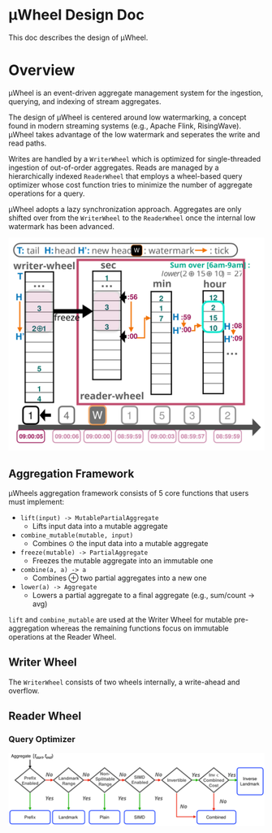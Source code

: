 # µWheel Design Doc

This doc describes the design of µWheel.

# Overview

µWheel is an event-driven aggregate management system for the ingestion, querying, and indexing of stream aggregates.

The design of µWheel is centered around low watermarking, a concept found in modern streaming systems (e.g., Apache Flink, RisingWave).
µWheel takes advantage of the low watermark and seperates the write and read paths.

Writes are handled by a `WriterWheel` which is optimized for single-threaded ingestion of out-of-order aggregates.
Reads are managed by a hierarchically indexed `ReaderWheel` that employs a wheel-based query optimizer whose cost function
tries to minimize the number of aggregate operations for a query.

µWheel adopts a lazy synchronization approach. Aggregates are only shifted over from the `WriterWheel` to the `ReaderWheel`
once the internal low watermark has been advanced.

<img src="assets/overview.svg">

## Aggregation Framework

µWheels aggregation framework consists of 5 core functions that users must implement:

* ``lift(input) -> MutablePartialAggregate``
    * Lifts input data into a mutable aggregate
* ``combine_mutable(mutable, input)``
    * Combines ⊙ the input data into a mutable aggregate
* ``freeze(mutable) -> PartialAggregate``
    * Freezes the mutable aggregate into an immutable one
* ``combine(a, a) -> a``
    * Combines ⊕ two partial aggregates into a new one
* ``lower(a) -> Aggregate``
    * Lowers a partial aggregate to a final aggregate (e.g., sum/count -> avg)

`lift` and `combine_mutable` are used at the Writer Wheel for mutable pre-aggregation whereas the remaining functions focus
on immutable operations at the Reader Wheel.

## Writer Wheel

The `WriterWheel` consists of two wheels internally, a write-ahead and overflow.

## Reader Wheel


### Query Optimizer

<img src="assets/query_optimizer_flow_chart.svg">
